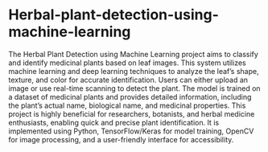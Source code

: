 # Herbal-plant-detection-using-machine-learning
The Herbal Plant Detection using Machine Learning project aims to classify and identify medicinal plants based on leaf images. This system utilizes machine learning and deep learning techniques to analyze the leaf’s shape, texture, and color for accurate identification. Users can either upload an image or use real-time scanning to detect the plant. The model is trained on a dataset of medicinal plants and provides detailed information, including the plant’s actual name, biological name, and medicinal properties. This project is highly beneficial for researchers, botanists, and herbal medicine enthusiasts, enabling quick and precise plant identification. It is implemented using Python, TensorFlow/Keras for model training, OpenCV for image processing, and a user-friendly interface for accessibility.
